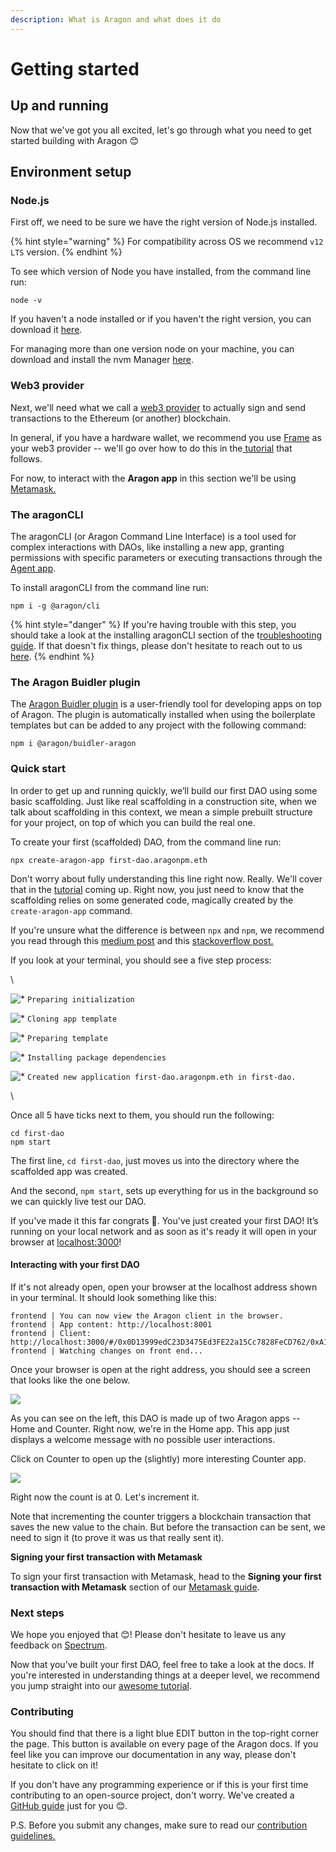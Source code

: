 ```yaml
---
description: What is Aragon and what does it do
---
```


# Getting started

## Up and running <a href="#up-and-running" id="up-and-running"></a>

Now that we've got you all excited, let's go through what you need to get started building with Aragon 😊

## Environment setup <a href="#environment-setup" id="environment-setup"></a>

### Node.js <a href="#nodejs" id="nodejs"></a>

First off, we need to be sure we have the right version of Node.js installed.

{% hint style="warning" %}
For compatibility across OS we recommend `v12 LTS` version.
{% endhint %}

To see which version of Node you have installed, from the command line run:

```
node -v
```

If you haven't a node installed or if you haven't the right version, you can download it [here](https://nodejs.org/en/download/).

For managing more than one version node on your machine, you can download and install the nvm Manager [here](https://github.com/nvm-sh/nvm).&#x20;

### Web3 provider <a href="#web3-provider" id="web3-provider"></a>

Next, we'll need what we call a [web3 provider](before-starting.md) to actually sign and send transactions to the Ethereum (or another) blockchain.

In general, if you have a hardware wallet, we recommend you use [Frame](https://frame.sh) as your web3 provider -- we'll go over how to do this in the[ tutorial](../guides/your-first-aragon-app.md) that follows.&#x20;

For now, to interact with the **Aragon app** in this section we'll be using [Metamask.](../../../users/products/set-up-metamask/)

### The aragonCLI <a href="#the-aragoncli" id="the-aragoncli"></a>

The aragonCLI (or Aragon Command Line Interface) is a tool used for complex interactions with DAOs, like installing a new app, granting permissions with specific parameters or executing transactions through the [Agent app](https://hack.aragon.org/docs/guides-use-agent).

To install aragonCLI from the command line run:

```
npm i -g @aragon/cli
```

{% hint style="danger" %}
If you're having trouble with this step, you should take a look at the installing aragonCLI section of the t[roubleshooting guide](../guides/troubleshooting-and-faq.md). If that doesn't fix things, please don't hesitate to reach out to us [here](../../../aragon/aragon-values-finances-and-legal/communicating-values.md).
{% endhint %}

### The Aragon Buidler plugin <a href="#the-aragon-buidler-plugin" id="the-aragon-buidler-plugin"></a>

The [Aragon Buidler plugin](https://github.com/aragon/buidler-aragon) is a user-friendly tool for developing apps on top of Aragon. The plugin is automatically installed when using the boilerplate templates but can be added to any project with the following command:

```
npm i @aragon/buidler-aragon
```

### Quick start <a href="#quick-start" id="quick-start"></a>

In order to get up and running quickly, we’ll build our first DAO using some basic scaffolding. Just like real scaffolding in a construction site, when we talk about scaffolding in this context, we mean a simple prebuilt structure for your project, on top of which you can build the real one.

To create your first (scaffolded) DAO, from the command line run:

```
npx create-aragon-app first-dao.aragonpm.eth
```

Don't worry about fully understanding this line right now. Really. We'll cover that in the [tutorial](https://hack.aragon.org/docs/tutorial.html) coming up. Right now, you just need to know that the scaffolding relies on some generated code, magically created by the `create-aragon-app` command.

If you're unsure what the difference is between `npx` and `npm`, we recommend you read through this [medium post](https://medium.com/@maybekatz/introducing-npx-an-npm-package-runner-55f7d4bd282b) and this [stackoverflow post.](https://stackoverflow.com/questions/50605219/difference-between-npx-and-npm)

If you look at your terminal, you should see a five step process:

\


![\*](https://hack.aragon.org/docs/assets/check.svg) `Preparing initialization`

![\*](https://hack.aragon.org/docs/assets/check.svg) `Cloning app template`

![\*](https://hack.aragon.org/docs/assets/check.svg) `Preparing template`

![\*](https://hack.aragon.org/docs/assets/check.svg) `Installing package dependencies`

![\*](https://hack.aragon.org/docs/assets/check.svg) `Created new application first-dao.aragonpm.eth in first-dao.`

\


Once all 5 have ticks next to them, you should run the following:

```
cd first-dao
npm start
```

The first line, `cd first-dao`, just moves us into the directory where the scaffolded app was created.

And the second, `npm start`, sets up everything for us in the background so we can quickly live test our DAO.

If you've made it this far congrats 🤗. You've just created your first DAO! It’s running on your local network and as soon as it's ready it will open in your browser at [localhost:3000](http://localhost:3000)!

#### Interacting with your first DAO <a href="#interacting-with-your-first-dao" id="interacting-with-your-first-dao"></a>

If it's not already open, open your browser at the localhost address shown in your terminal. It should look something like this:

```
frontend | You can now view the Aragon client in the browser.
frontend | App content: http://localhost:8001
frontend | Client:  http://localhost:3000/#/0x0D13999edC23D3475Ed3FE22a15Cc7828FeCD762/0xA1A7d254552BEB05f15522EeD93B54441E61d1d9
frontend | Watching changes on front end...
```

Once your browser is open at the right address, you should see a screen that looks like the one below.

![](https://hack.aragon.org/docs/assets/getting-started-dao-1.png)

As you can see on the left, this DAO is made up of two Aragon apps -- Home and Counter. Right now, we're in the Home app. This app just displays a welcome message with no possible user interactions.

Click on Counter to open up the (slightly) more interesting Counter app.

![](https://hack.aragon.org/docs/assets/getting-started-dao-2.png)

Right now the count is at 0. Let's increment it.

Note that incrementing the counter triggers a blockchain transaction that saves the new value to the chain. But before the transaction can be sent, we need to sign it (to prove it was us that really sent it).

**Signing your first transaction with Metamask**

To sign your first transaction with Metamask, head to the **Signing your first transaction with Metamask** section of our [Metamask guide](https://hack.aragon.org/docs/guides-use-metamask.html#signing-your-first-transaction-with-metamask).

### Next steps <a href="#next-steps" id="next-steps"></a>

We hope you enjoyed that 😊! Please don't hesitate to leave us any feedback on [Spectrum](https://spectrum.chat/aragon/app-development).

Now that you’ve built your first DAO, feel free to take a look at the docs. If you're interested in understanding things at a deeper level, we recommend you jump straight into our [awesome tutorial](https://hack.aragon.org/docs/tutorial.html).

### Contributing <a href="#contributing" id="contributing"></a>

You should find that there is a light blue EDIT button in the top-right corner the page. This button is available on every page of the Aragon docs. If you feel like you can improve our documentation in any way, please don't hesitate to click on it!

If you don't have any programming experience or if this is your first time contributing to an open-source project, don't worry. We've created a [GitHub guide](https://github.com/aragon/hack/tree/master/docs-internal/github-guide.md) just for you 😊.

P.S. Before you submit any changes, make sure to read our [contribution guidelines.](https://github.com/aragon/hack/blob/master/CONTRIBUTING.md)
